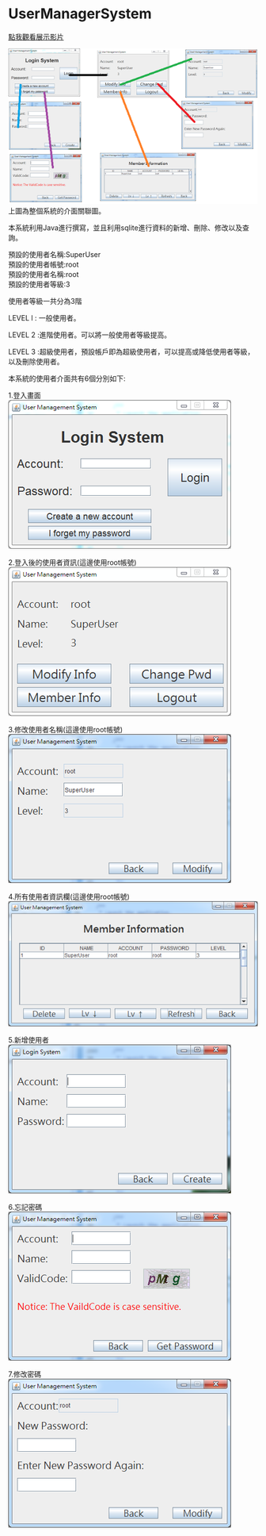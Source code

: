 # UserManagerSystem

<a href="https://youtu.be/wZNvYtuvUXg">點我觀看展示影片</a>

![8](https://github.com/briansbotlab/Java_Project/blob/master/userMangementSystem/img/8.png)<br/>
上圖為整個系統的介面關聯圖。


本系統利用Java進行撰寫，並且利用sqlite進行資料的新增、刪除、修改以及查詢。

預設的使用者名稱:SuperUser<br/>
預設的使用者帳號:root<br/>
預設的使用者名稱:root<br/>
預設的使用者等級:3<br/>

使用者等級一共分為3階<br/>

LEVEL l : 一般使用者。<br/>

LEVEL 2 :進階使用者。可以將一般使用者等級提高。<br/>

LEVEL 3 :超級使用者，預設帳戶即為超級使用者，可以提高或降低使用者等級，以及刪除使用者。<br/>

本系統的使用者介面共有6個分別如下:<br/>


1.登入畫面<br/>
![1](https://github.com/briansbotlab/Java_Project/blob/master/userMangementSystem/img/1.PNG)<br/>

2.登入後的使用者資訊(這邊使用root帳號)<br/>
![2](https://github.com/briansbotlab/Java_Project/blob/master/userMangementSystem/img/2.PNG)<br/>

3.修改使用者名稱(這邊使用root帳號)<br/>
![3](https://github.com/briansbotlab/Java_Project/blob/master/userMangementSystem/img/3.PNG)<br/>

4.所有使用者資訊欄(這邊使用root帳號)<br/>
![4](https://github.com/briansbotlab/Java_Project/blob/master/userMangementSystem/img/4.PNG)<br/>

5.新增使用者<br/>
![5](https://github.com/briansbotlab/Java_Project/blob/master/userMangementSystem/img/5.PNG)<br/>

6.忘記密碼<br/>
![6](https://github.com/briansbotlab/Java_Project/blob/master/userMangementSystem/img/6.PNG)<br/>

7.修改密碼<br/>
![7](https://github.com/briansbotlab/Java_Project/blob/master/userMangementSystem/img/7.png)<br/>
